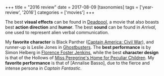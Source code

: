 +++
title = "2016 review"
date = 2017-08-09
[taxonomies]
tags = ['year-review', '2016']
categories = ['movies']
+++

The best **visual effects** can be found in [Deadpool], a movie that
also boasts best **action direction** and **humor**.
The best **sound** can be found in *Arrival*,
one used to represent alien verbal communication.

My **favorite character** is Black Panther ([Captain America: Civil
War]), and runner-up is Leslie Jones in [Ghostbusters]. The **best
performance** is by Simon Helberg in [Florence Foster Jenkins], while
the best **character design** is that of the Hollows of [Miss
Peregrine's Home for Peculiar Children].
My __favorite performance__ is that of [Annalise Basso],
due to the fierce and intense persona in _Captain Fantastic_.

  [Deadpool]: @/deadpool.md
  [Captain America: Civil War]: @/captain-america-civil-war.md
  [Ghostbusters]: @/ghostbusters.md
  [Florence Foster Jenkins]: @/florence-foster-jenkins.md
  [Miss Peregrine's Home for Peculiar Children]: @/miss-peregrine-s-home-for-peculiar-children.md
